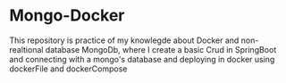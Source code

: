 # Mongo-Docker
This repository is practice of my knowlegde about Docker and non-realtional database MongoDb, where I create a basic Crud in SpringBoot and connecting with a mongo's database and deploying in docker using dockerFile and dockerCompose
